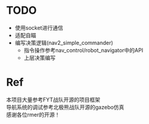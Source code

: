 # TODO
- 使用socket进行通信
- 适配自瞄 
- 编写决策逻辑(nav2_simple_commander)
  - 指令操作参考nav_control/robot_navigator中的API
  - 上层决策编写

# Ref
本项目大量参考FYT战队开源的项目框架 \
导航系统的调试参考北极熊战队开源的gazebo仿真 \
感谢各位rmer的开源！
